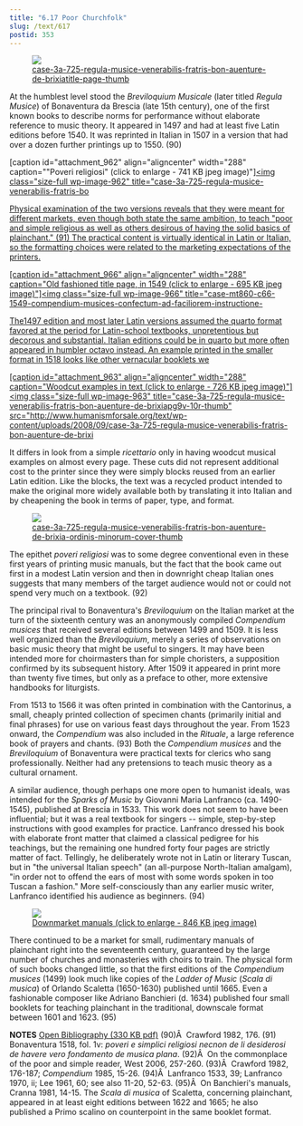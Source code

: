 ```yaml
---
title: "6.17 Poor Churchfolk"
slug: /text/617
postid: 353
---
```

<figure class="mkdn-figure">
    <a href="/images_full/6.00_Chapter_Six/Case-3A-725,-Regula-musice-venerabilis-Fratris-Bon-Auenture-de-Brixia...title-page.jpg" class="mkdn-image-link">
    <img class="mkdn-image" src="/images_full/6.00_Chapter_Six/Case-3A-725,-Regula-musice-venerabilis-Fratris-Bon-Auenture-de-Brixia...title-page.jpg" />
    <figcaption class="mkdn-figcaption">case-3a-725-regula-musice-venerabilis-fratris-bon-auenture-de-brixiatitle-page-thumb</figcaption>
    </a>
</figure>

At the humblest level stood the <em>Breviloquium Musicale</em> (later titled <em>Regula Musice</em>) of Bonaventura da Brescia (late 15th century), one of the first known books to describe norms for performance without elaborate reference to music theory. It appeared in 1497 and had at least five Latin editions before 1540. It was reprinted in Italian in 1507 in a version that had over a dozen further printings up to 1550. (90)

[caption id="attachment_962" align="aligncenter" width="288" caption="&quot;Poveri religiosi&quot; (click to enlarge - 741 KB jpeg image)"]<a rel="pop-up" href="http://www.humanismforsale.org/textimages_full/6.00_Chapter_Six/Case-3A-725,-Regula-musice-venerabilis-Fratris-Bon-Auenture-de-Brixia..pg.2r.jpg"><img class="size-full wp-image-962" title="case-3a-725-regula-musice-venerabilis-fratris-bo

Physical examination of the two versions reveals that they were meant for different markets, even though both state the same ambition, to teach "poor and simple religious as well as others desirous of having the solid basics of plainchant." (91) The practical content is virtually identical in Latin or Italian, so the formatting choices were related to the marketing expectations of the printers.

[caption id="attachment_966" align="aligncenter" width="288" caption="Old fashioned title page, in 1549 (click to enlarge - 695 KB jpeg image)"]<a rel="pop-up" href="http://www.humanismforsale.org/textimages_full/6.00_Chapter_Six/Case-MT860-.C66-1549,-Compendium-musices-confectum-ad-faciliorem-instructione,-title-page.jpg"><img class="size-full wp-image-966" title="case-mt860-c66-1549-compendium-musices-confectum-ad-faciliorem-instructione-

The1497 edition and most later Latin versions assumed the quarto format favored at the period for Latin-school textbooks, unpretentious but decorous and substantial. Italian editions could be in quarto but more often appeared in humbler octavo instead. An example printed in the smaller format in 1518 looks like other vernacular booklets we 

[caption id="attachment_963" align="aligncenter" width="288" caption="Woodcut examples in text (click to enlarge - 726 KB jpeg image)"]<a rel="pop-up" href="http://www.humanismforsale.org/textimages_full/6.00_Chapter_Six/Case-3A-725,-Regula-musice-venerabilis-Fratris-Bon-Auenture-de-Brixia..pg.9v-10r.jpg"><img class="size-full wp-image-963" title="case-3a-725-regula-musice-venerabilis-fratris-bon-auenture-de-brixiapg9v-10r-thumb" src="http://www.humanismforsale.org/text/wp-content/uploads/2008/09/case-3a-725-regula-musice-venerabilis-fratris-bon-auenture-de-brixi

It differs in look from a simple <em>ricettario</em> only in having woodcut musical examples on almost every page. These cuts did not represent additional cost to the printer since they were simply blocks reused from an earlier Latin edition. Like the blocks, the text was a recycled product intended to make the original more widely available both by translating it into Italian and by cheapening the book in terms of paper, type, and format.

<figure class="mkdn-figure">
    <a href="/images_full/6.00_Chapter_Six/Case-3A-725,--Regula-musice-venerabilis-Fratris-Bon-Auenture-de-Brixia-Ordinis-Minorum-cover.jpg" class="mkdn-image-link">
    <img class="mkdn-image" src="/images_full/6.00_Chapter_Six/Case-3A-725,--Regula-musice-venerabilis-Fratris-Bon-Auenture-de-Brixia-Ordinis-Minorum-cover.jpg" />
    <figcaption class="mkdn-figcaption">case-3a-725-regula-musice-venerabilis-fratris-bon-auenture-de-brixia-ordinis-minorum-cover-thumb</figcaption>
    </a>
</figure>

The epithet <em>poveri religiosi</em> was to some degree conventional even in these first years of printing music manuals, but the fact that the book came out first in a modest Latin version and then in downright cheap Italian ones suggests that many members of the target audience would not or could not spend very much on a textbook. (92)

The principal rival to Bonaventura's <em>Breviloquium</em> on the Italian market at the turn of the sixteenth century was an anonymously compiled <em>Compendium musices</em> that received several editions between 1499 and 1509. It is less well organized than the <em>Breviloquium</em>, merely a series of observations on basic music theory that might be useful to singers. It may have been intended more for choirmasters than for simple choristers, a supposition confirmed by its subsequent history. After 1509 it appeared in print more than twenty five times, but only as a preface to other, more extensive handbooks for liturgists.

From 1513 to 1566 it was often printed in combination with the Cantorinus, a small, cheaply printed collection of specimen chants (primarily initial and final phrases) for use on various feast days throughout the year. From 1523 onward, the <em>Compendium</em> was also included in the <em>Rituale</em>, a large reference book of prayers and chants. (93) Both the <em>Compendium musices</em> and the <em>Breviloquium</em> of Bonaventura were practical texts for clerics who sang professionally. Neither had any pretensions to teach music theory as a cultural ornament.

A similar audience, though perhaps one more open to humanist ideals, was intended for the <em>Sparks of Music</em> by Giovanni Maria Lanfranco (ca. 1490-1545), published at Brescia in 1533. This work does not seem to have been influential; but it was a real textbook for singers -- simple, step-by-step instructions with good examples for practice. Lanfranco dressed his book with elaborate front matter that claimed a classical pedigree for his teachings, but the remaining one hundred forty four pages are strictly matter of fact. Tellingly, he deliberately wrote not in Latin or literary Tuscan, but in "the universal Italian speech" (an all-purpose North-Italian amalgam), "in order not to offend the ears of most with some words spoken in too Tuscan a fashion." More self-consciously than any earlier music writer, Lanfranco identified his audience as beginners. (94)
<p style="text-align: center;"></p>


<figure class="mkdn-figure">
    <a href="/images_full/6.00_Chapter_Six/Case-4A-1022,-Scala-di-mvsica-title-p30-combined.jpg" class="mkdn-image-link">
    <img class="mkdn-image" src="/images_full/6.00_Chapter_Six/Case-4A-1022,-Scala-di-mvsica-title-p30-combined.jpg" />
    <figcaption class="mkdn-figcaption">Downmarket manuals (click to enlarge - 846 KB jpeg image)</figcaption>
    </a>
</figure>

There continued to be a market for small, rudimentary manuals of plainchant right into the seventeenth century, guaranteed by the large number of churches and monasteries with choirs to train. The physical form of such books changed little, so that the first editions of the <em>Compendium musices</em> (1499) look much like copies of the <em>Ladder of Music</em> (<em>Scala di musica</em>) of Orlando Scaletta (1650-1630) published until 1665. Even a fashionable composer like Adriano Banchieri (d. 1634) published four small booklets for teaching plainchant in the traditional, downscale format between 1601 and 1623. (95)

<strong>NOTES</strong>
<a href="http://www.humanismforsale.org/bibliography.pdf" target="new">Open Bibliography (330 KB pdf)</a>
(90)Â  Crawford 1982, 176.
(91) Bonaventura 1518, fol. 1v: <em>poveri e simplici religiosi necnon de li desiderosi de havere vero fondamento de musica plana</em>.
(92)Â  On the commonplace of the poor and simple reader, West 2006, 257-260.
(93)Â  Crawford 1982, 176-187; <em>Compendium</em> 1985, 15-26.
(94)Â  Lanfranco 1533, 39; Lanfranco 1970, ii; Lee 1961, 60; see also 11-20, 52-63.
(95)Â  On Banchieri's manuals, Cranna 1981, 14-15. The <em>Scala di musica</em> of Scaletta, concerning plainchant, appeared in at least eight editions between 1622 and 1665; he also published a Primo scalino on counterpoint in the same booklet format.
